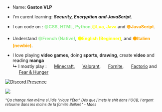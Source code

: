 
- Name: **Gaston VLP**

- I'm curent learning: ***Security, Encryption and JavaScript***.

- <p> I can code on : <span style="color:lightgreen">🟢<strong>CSS</strong>, <strong>HTML</strong>, <strong>Python</strong>,</span><span style="color:yellow">🟡<strong>Lua</strong>, <strong>Java</strong></span> and <span style="color:orange"> 🟠<strong>JavaScript</strong></span>.</p>


- <p>Understand <span style="color:lightgreen">🟢<strong>French (Native)</strong></span>, <span style="color:yellow"><strong>🟡English (Beginner)</strong></span>, and <span style="color:orange"><strong>🟠Italien (newbie)</strong></span>.</p>

- I love playing **video games**, doing **sports**, **drawing**, create **video** and reading **manga**
<br>**↳** I mostly play : <img src="https://assets.mcasset.cloud/1.21.4/assets/icons/icon_128x128.png" width="16"/> [Minecraft](https://fr.namemc.com/profile/c1647ada-d7f2-4369-99f7-5a3a2c220047), <img src="https://logos-download.com/wp-content/uploads/2021/01/Valorant_Logo.png" width="16"/> [Valorant](https://tracker.gg/valorant/profile/riot/Gastoncks%230000/overview), <img src="https://th.bing.com/th/id/OIP.Nq72BScLaqCxGpsJyLY6eAHaHa?w=500&h=500&rs=1&pid=ImgDetMain" width="16"/> [Fornite](https://www.fortnite.com/), <img src="https://www.factorio.com/static/img/favicon.ico" width="16"/> [Factorio](https://www.factorio.com/) and <img src="https://i.redd.it/wtlr7xodpf6b1.png" width="16"/> [Fear & Hunger](https://store.steampowered.com/app/1002300/Fear__Hunger/)


[![Discord Presence](https://lanyard.cnrad.dev/api/647826268280324118?showDisplayName=true&animated=false&theme=dark)](https://discord.com/users/647826268280324118)

![](https://github-readme-stats.vercel.app/api?username=gastoncks&theme=omni&hide_border=false&include_all_commits=true&count_private=false)

<sub> *"Ça change rien même si j'dis "nique l'État"
Dès que j'mets le shit dans l'OCB, l'argent retourne dans les mains de la famille Bolloré" - Maes* </sub>
